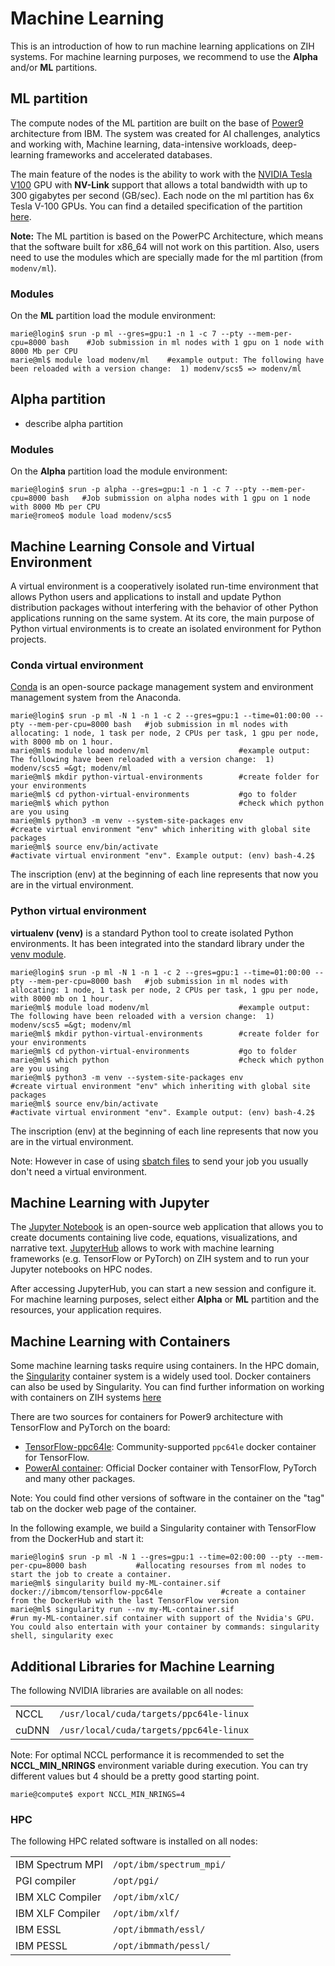 # Machine Learning

This is an introduction of how to run machine learning applications on ZIH systems.
For machine learning purposes, we recommend to use the **Alpha** and/or **ML** partitions.

## ML partition

The compute nodes of the ML partition are built on the base of [Power9](https://www.ibm.com/it-infrastructure/power/power9)
architecture from IBM. The system was created for AI challenges, analytics and working with,
Machine learning, data-intensive workloads, deep-learning frameworks and accelerated databases.

The main feature of the nodes is the ability to work with the
[NVIDIA Tesla V100](https://www.nvidia.com/en-gb/data-center/tesla-v100/) GPU with **NV-Link**
support that allows a total bandwidth with up to 300 gigabytes per second (GB/sec). Each node on the
ml partition has 6x Tesla V-100 GPUs. You can find a detailed specification of the partition [here](../jobs_and_resources/power9.md).

**Note:** The ML partition is based on the PowerPC Architecture, which means that the software built
for x86_64 will not work on this partition. Also, users need to use the modules which are
specially made for the ml partition (from `modenv/ml`).

### Modules

On the **ML** partition load the module environment:

```console
marie@login$ srun -p ml --gres=gpu:1 -n 1 -c 7 --pty --mem-per-cpu=8000 bash    #Job submission in ml nodes with 1 gpu on 1 node with 8000 Mb per CPU
marie@ml$ module load modenv/ml    #example output: The following have been reloaded with a version change:  1) modenv/scs5 => modenv/ml
```

## Alpha partition

- describe alpha partition

### Modules

On the **Alpha** partition load the module environment:

```console
marie@login$ srun -p alpha --gres=gpu:1 -n 1 -c 7 --pty --mem-per-cpu=8000 bash   #Job submission on alpha nodes with 1 gpu on 1 node with 8000 Mb per CPU
marie@romeo$ module load modenv/scs5
```

## Machine Learning Console and Virtual Environment

A virtual environment is a cooperatively isolated run-time environment that allows Python users and
applications to install and update Python distribution packages without interfering with the
behavior of other Python applications running on the same system. At its core, the main purpose of
Python virtual environments is to create an isolated environment for Python projects.

### Conda virtual environment

[Conda](https://docs.conda.io/projects/conda/en/latest/user-guide/tasks/manage-environments.html)
is an open-source package management system and environment management system from the Anaconda.

```console
marie@login$ srun -p ml -N 1 -n 1 -c 2 --gres=gpu:1 --time=01:00:00 --pty --mem-per-cpu=8000 bash   #job submission in ml nodes with allocating: 1 node, 1 task per node, 2 CPUs per task, 1 gpu per node, with 8000 mb on 1 hour.
marie@ml$ module load modenv/ml                    #example output: The following have been reloaded with a version change:  1) modenv/scs5 =&gt; modenv/ml
marie@ml$ mkdir python-virtual-environments        #create folder for your environments
marie@ml$ cd python-virtual-environments           #go to folder
marie@ml$ which python                             #check which python are you using
marie@ml$ python3 -m venv --system-site-packages env                         #create virtual environment "env" which inheriting with global site packages
marie@ml$ source env/bin/activate                                            #activate virtual environment "env". Example output: (env) bash-4.2$
```

The inscription (env) at the beginning of each line represents that now you are in the virtual
environment.

### Python virtual environment

**virtualenv (venv)** is a standard Python tool to create isolated Python environments.
It has been integrated into the standard library under the [venv module](https://docs.python.org/3/library/venv.html).

```console
marie@login$ srun -p ml -N 1 -n 1 -c 2 --gres=gpu:1 --time=01:00:00 --pty --mem-per-cpu=8000 bash   #job submission in ml nodes with allocating: 1 node, 1 task per node, 2 CPUs per task, 1 gpu per node, with 8000 mb on 1 hour.
marie@ml$ module load modenv/ml                    #example output: The following have been reloaded with a version change:  1) modenv/scs5 =&gt; modenv/ml
marie@ml$ mkdir python-virtual-environments        #create folder for your environments
marie@ml$ cd python-virtual-environments           #go to folder
marie@ml$ which python                             #check which python are you using
marie@ml$ python3 -m venv --system-site-packages env                         #create virtual environment "env" which inheriting with global site packages
marie@ml$ source env/bin/activate                                            #activate virtual environment "env". Example output: (env) bash-4.2$
```

The inscription (env) at the beginning of each line represents that now you are in the virtual
environment.

Note: However in case of using [sbatch files](link) to send your job you usually don't need a
virtual environment.

## Machine Learning with Jupyter

The [Jupyter Notebook](https://jupyter.org/) is an open-source web application that allows you to
create documents containing live code, equations, visualizations, and narrative text. [JupyterHub](../access/jupyterhub.md)
allows to work with machine learning frameworks (e.g. TensorFlow or PyTorch) on ZIH system and to run
your Jupyter notebooks on HPC nodes.

After accessing JupyterHub, you can start a new session and configure it. For machine learning
purposes, select either **Alpha** or **ML** partition and the resources, your application requires.

## Machine Learning with Containers

Some machine learning tasks require using containers. In the HPC domain, the [Singularity](https://singularity.hpcng.org/)
container system is a widely used tool. Docker containers can also be used by Singularity. You can
find further information on working with containers on ZIH systems [here](containers.md)

There are two sources for containers for Power9 architecture with
TensorFlow and PyTorch on the board:

* [TensorFlow-ppc64le](https://hub.docker.com/r/ibmcom/tensorflow-ppc64le):
  Community-supported `ppc64le` docker container for TensorFlow.
* [PowerAI container](https://hub.docker.com/r/ibmcom/powerai/):
  Official Docker container with TensorFlow, PyTorch and many other packages.

Note: You could find other versions of software in the container on the "tag" tab on the docker web
page of the container.

In the following example, we build a Singularity container with TensorFlow from the DockerHub and
start it:

```console
marie@login$ srun -p ml -N 1 --gres=gpu:1 --time=02:00:00 --pty --mem-per-cpu=8000 bash           #allocating resourses from ml nodes to start the job to create a container.
marie@ml$ singularity build my-ML-container.sif docker://ibmcom/tensorflow-ppc64le             #create a container from the DockerHub with the last TensorFlow version
marie@ml$ singularity run --nv my-ML-container.sif                                            #run my-ML-container.sif container with support of the Nvidia's GPU. You could also entertain with your container by commands: singularity shell, singularity exec
```

## Additional Libraries for Machine Learning

The following NVIDIA libraries are available on all nodes:

|       |                                         |
|-------|-----------------------------------------|
| NCCL  | `/usr/local/cuda/targets/ppc64le-linux` |
| cuDNN | `/usr/local/cuda/targets/ppc64le-linux` |

Note: For optimal NCCL performance it is recommended to set the
**NCCL_MIN_NRINGS** environment variable during execution. You can try
different values but 4 should be a pretty good starting point.

```console
marie@compute$ export NCCL_MIN_NRINGS=4
```

### HPC

The following HPC related software is installed on all nodes:

|                  |                          |
|------------------|--------------------------|
| IBM Spectrum MPI | `/opt/ibm/spectrum_mpi/` |
| PGI compiler     | `/opt/pgi/`              |
| IBM XLC Compiler | `/opt/ibm/xlC/`          |
| IBM XLF Compiler | `/opt/ibm/xlf/`          |
| IBM ESSL         | `/opt/ibmmath/essl/`     |
| IBM PESSL        | `/opt/ibmmath/pessl/`    |
